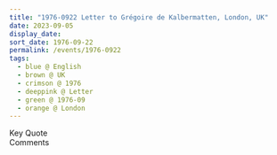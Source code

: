 ```yaml
---
title: "1976-0922 Letter to Grégoire de Kalbermatten, London, UK"
date: 2023-09-05
display_date: 
sort_date: 1976-09-22
permalink: /events/1976-0922
tags:
  - blue @ English
  - brown @ UK
  - crimson @ 1976
  - deeppink @ Letter
  - green @ 1976-09
  - orange @ London  
---
```


<wave-list>
  <list-title color="green" width="75">Key Quote</list-title>
  <list-item color="BlanchedAlmond"  width="200"></list-item>
  <list-item color="Lavender"></list-item>
  <list-item color="BlanchedAlmond"></list-item>
</wave-list>

<br>

<wave-list>
  <list-title color="green" width="75">Comments</list-title>
  <list-item color="BlanchedAlmond"  width="200"></list-item>
  <list-item color="Lavender"></list-item>
  <list-item color="BlanchedAlmond"></list-item>
</wave-list>